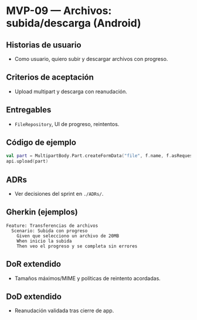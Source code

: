 # MVP-09 — Archivos: subida/descarga (Android)

## Historias de usuario
- Como usuario, quiero subir y descargar archivos con progreso.

## Criterios de aceptación
- Upload multipart y descarga con reanudación.

## Entregables
- `FileRepository`, UI de progreso, reintentos.

## Código de ejemplo
```kotlin
val part = MultipartBody.Part.createFormData("file", f.name, f.asRequestBody())
api.upload(part)
```

## ADRs
- Ver decisiones del sprint en `./ADRs/`.
## Gherkin (ejemplos)
```gherkin
Feature: Transferencias de archivos
  Scenario: Subida con progreso
    Given que selecciono un archivo de 20MB
    When inicio la subida
    Then veo el progreso y se completa sin errores
```

## DoR extendido
- Tamaños máximos/MIME y políticas de reintento acordadas.

## DoD extendido
- Reanudación validada tras cierre de app.
